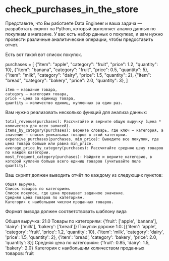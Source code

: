 # check_purchases_in_the_store


Представьте, что Вы работаете Data Engineer и ваша задача — разработать скрипт на Python, который выполняет анализ данных по покупкам в магазине. У вас есть набор данных о покупках, и вам нужно провести различные аналитические операции, чтобы предоставить отчет.

Есть вот такой вот список покупок.

purchases = [
    {"item": "apple", "category": "fruit", "price": 1.2, "quantity": 10},
    {"item": "banana", "category": "fruit", "price": 0.5, "quantity": 5},
    {"item": "milk", "category": "dairy", "price": 1.5, "quantity": 2},
    {"item": "bread", "category": "bakery", "price": 2.0, "quantity": 3},
]

    item — название товара,
    category — категория товара,
    price — цена за единицу товара,
    quantity — количество единиц, купленных за один раз.

Вам нужно реализовать несколько функций для анализа данных:

    total_revenue(purchases): Рассчитайте и верните общую выручку (цена * количество для всех записей).
    items_by_category(purchases): Верните словарь, где ключ — категория, а значение — список уникальных товаров в этой категории.
    expensive_purchases(purchases, min_price): Выведите все покупки, где цена товара больше или равна min_price.
    average_price_by_category(purchases): Рассчитайте среднюю цену товаров по каждой категории.
    most_frequent_category(purchases): Найдите и верните категорию, в которой куплено больше всего единиц товаров (учитывайте поле quantity).

Ваш скрипт должен выводить отчёт по каждому из следующих пунктов:

    Общая выручка.
    Список товаров по категориям.
    Список покупок, где цена превышает заданное значение.
    Средняя цена товаров по категориям.
    Категория с наибольшим числом проданных товаров.

Формат вывода должен соответствовать шаблону вида

Общая выручка: 21.0
Товары по категориям: {'fruit': ['apple', 'banana'], 'dairy': ['milk'], 'bakery': ['bread']}
Покупки дороже 1.0: [{'item': 'apple', 'category': 'fruit', 'price': 1.2, 'quantity': 10}, {'item': 'milk', 'category': 'dairy', 'price': 1.5, 'quantity': 2}, {'item': 'bread', 'category': 'bakery', 'price': 2.0, 'quantity': 3}]
Средняя цена по категориям: {'fruit': 0.85, 'dairy': 1.5, 'bakery': 2.0}
Категория с наибольшим количеством проданных товаров: fruit